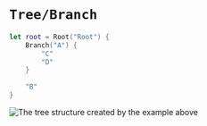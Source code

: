 # ``Tree/Branch``

```swift
let root = Root("Root") {
    Branch("A") {
        "C"
        "D"
    }
    
    "B"
}
```

![The tree structure created by the example above](treeBuilderExample.png)
